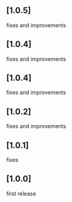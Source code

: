 ## [1.0.5]

fixes and improvements
## [1.0.4]

fixes and improvements

## [1.0.4]

fixes and improvements

## [1.0.2]

fixes and improvements

## [1.0.1]

fixes

## [1.0.0]

first release
